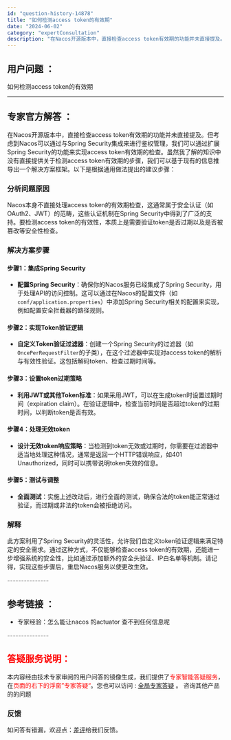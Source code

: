 ```yaml
---
id: "question-history-14878"
title: "如何检测access token的有效期"
date: "2024-06-02"
category: "expertConsultation"
description: "在Nacos开源版本中，直接检查access token有效期的功能并未直接提及。但考虑到Nacos可以通过与Spring Security集成来进行鉴权管理，我们可以通过扩展Spring Security的功能来实现access token有效期的检查。虽然我了解的知识中没有直接提供关于检测acc"
---
```


## 用户问题 ： 
 如何检测access token的有效期  

---------------
## 专家官方解答 ：

在Nacos开源版本中，直接检查access token有效期的功能并未直接提及。但考虑到Nacos可以通过与Spring Security集成来进行鉴权管理，我们可以通过扩展Spring Security的功能来实现access token有效期的检查。虽然我了解的知识中没有直接提供关于检测access token有效期的步骤，我们可以基于现有的信息推导出一个解决方案框架。以下是根据通用做法提出的建议步骤：

### 分析问题原因
Nacos本身不直接处理access token的有效期检查，这通常属于安全认证（如OAuth2、JWT）的范畴，这些认证机制在Spring Security中得到了广泛的支持。要检测access token的有效性，本质上是需要验证token是否过期以及是否被篡改等安全性检查。

### 解决方案步骤
#### 步骤1：集成Spring Security
- **配置Spring Security**：确保你的Nacos服务已经集成了Spring Security，用于处理API的访问控制。这可以通过在Nacos的配置文件（如`conf/application.properties`）中添加Spring Security相关的配置来实现，例如配置安全拦截器的路径规则。

#### 步骤2：实现Token验证逻辑
- **自定义Token验证过滤器**：创建一个Spring Security的过滤器（如`OncePerRequestFilter`的子类），在这个过滤器中实现对access token的解析与有效性验证。这包括解码token、检查过期时间等。
  
#### 步骤3：设置token过期策略
- **利用JWT或其他Token标准**：如果采用JWT，可以在生成token时设置过期时间（expiration claim）。在验证逻辑中，检查当前时间是否超过token的过期时间，以判断token是否有效。

#### 步骤4：处理无效token
- **设计无效token响应策略**：当检测到token无效或过期时，你需要在过滤器中适当地处理这种情况，通常是返回一个HTTP错误响应，如401 Unauthorized，同时可以携带说明token失效的信息。

#### 步骤5：测试与调整
- **全面测试**：实施上述改动后，进行全面的测试，确保合法的token能正常通过验证，而过期或非法的token会被拒绝访问。

### 解释
此方案利用了Spring Security的灵活性，允许我们自定义token验证逻辑来满足特定的安全需求。通过这种方式，不仅能够检查access token的有效期，还能进一步增强系统的安全性，比如通过添加额外的安全头验证、IP白名单等机制。请记得，实现这些步骤后，重启Nacos服务以使更改生效。


<font color="#949494">---------------</font> 


## 参考链接 ：

* 专家经验：怎么能让nacos 的actuator 查不到任何信息呢 


 <font color="#949494">---------------</font> 
 


## <font color="#FF0000">答疑服务说明：</font> 

本内容经由技术专家审阅的用户问答的镜像生成，我们提供了<font color="#FF0000">专家智能答疑服务</font>，在<font color="#FF0000">页面的右下的浮窗”专家答疑“</font>。您也可以访问 : [全局专家答疑](https://answer.opensource.alibaba.com/docs/intro) 。 咨询其他产品的的问题

### 反馈
如问答有错漏，欢迎点：[差评](https://ai.nacos.io/user/feedbackByEnhancerGradePOJOID?enhancerGradePOJOId=14903)给我们反馈。
